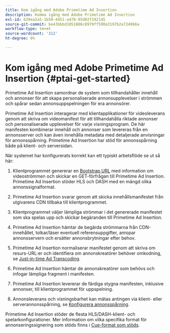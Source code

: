 ```yaml
---
title: Kom igång med Adobe Primetime Ad Insertion
description: Komma igång med Adobe Primetime Ad Insertion
exl-id: 629ea2a5-1b50-4451-a478-95d02f192145
source-git-commit: be43bbbd1051886c8979ff590a3197b2a7249b6a
workflow-type: tm+mt
source-wordcount: '312'
ht-degree: 0%

---
```


# Kom igång med Adobe Primetime Ad Insertion {#ptai-get-started}

Primetime Ad Insertion samordnar de system som tillhandahåller innehåll och annonser för att skapa personaliserade annonsupplevelser i strömmen och spårar sedan annonsuppspelningen för era annonsörer.

Primetime Ad Insertion interagerar med klientapplikationer för videoleverans genom att skriva om videomanifest för att tillhandahålla riktade annonser och personaliserade upplevelser för varje visningsprogram. De här manifesten kombinerar innehåll och annonser som levereras från en annonsserver och kan även innehålla metadata med detaljerade anvisningar för annonsspårning. Primetime Ad Insertion har stöd för annonsspårning både på klient- och serversidan.

När systemet har konfigurerats korrekt kan ett typiskt arbetsflöde se ut så här:

1. Klientprogrammet genererar en [Bootstrap URL](/help/primetime-ad-insertion/technical-reference/bootstrap-api.md) med information om videoströmmen och skickar en GET-förfrågan till Primetime Ad Insertion.  Primetime Ad Insertion stöder HLS och DASH med en mängd olika annonssignalformat.

1. Primetime Ad Insertion svarar genom att skicka innehållsmanifestet från utgivarens CDN tillbaka till klientprogrammet.

1. Klientprogrammet väljer lämpliga strömmar i det genererade manifestet som ska spelas upp och skickar begäranden till Primetime Ad Insertion.

1. Primetime Ad Insertion hämtar de begärda strömmarna från CDN-innehållet, tolkar/läser eventuell referensuppgifter, anropar annonsservern och ersätter annonsbrytningar efter behov.

1. Primetime Ad Insertion normaliserar manifestet genom att skriva om resurs-URL:er och identifiera om annonskreatörer behöver omkodning, se [Just-in-time Ad Transcoding](/help/primetime-ad-insertion/just-in-time-transcoding/jit-transcoding-overview.md).

1. Primetime Ad Insertion hämtar de annonskreatörer som behövs och infogar lämpliga fragment i manifesten.

1. Primetime Ad Insertion levererar de färdiga stygna manifesten, inklusive annonser, till klientprogrammet för uppspelning.

1. Annonsleverans och visningsbarhet kan mätas antingen via klient- eller serverannonsspårning, se [Konfigurera annonsspårning](/help/primetime-ad-insertion/getting-started/set-up-ad-tracking.md).

Primetime Ad Insertion stöder de flesta HLS/DASH-klient- och spelarkonfigurationer. Mer information om vilka specifika format för annonseringssignering som stöds finns i [Cue-format som stöds](/help/primetime-ad-insertion/getting-started/ad-insertion-live-linear-stream.md).
